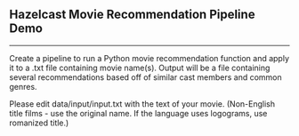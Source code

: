 ## Hazelcast Movie Recommendation Pipeline Demo
___
Create a pipeline to run a Python movie recommendation function 
and apply it to a .txt file containing movie name(s). 
Output will be a file containing several recommendations
based off of similar cast members and common genres.

Please edit data/input/input.txt with the text of your movie.
(Non-English title films - use the original name. If the language uses logograms,
use romanized title.)